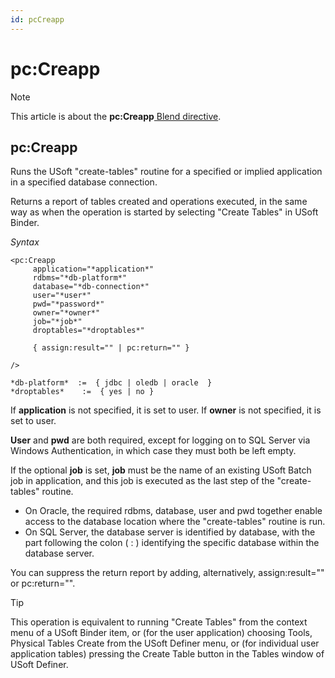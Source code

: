 ```yaml
---
id: pcCreapp
---
```


# pc:Creapp



> [!NOTE]
> This article is about the **pc:Creapp**[ Blend directive](/docs/Repositories/Blend_directives).

## **pc:Creapp**

Runs the USoft "create-tables" routine for a specified or implied application in a specified database connection.

Returns a report of tables created and operations executed, in the same way as when the operation is started by selecting "Create Tables" in USoft Binder.

*Syntax*

```
<pc:Creapp
     application="*application*"
     rdbms="*db-platform*"
     database="*db-connection*"
     user="*user*"
     pwd="*password*"
     owner="*owner*"
     job="*job*"
     droptables="*droptables*"

     { assign:result="" | pc:return="" }

/>

*db-platform*  :=  { jdbc | oledb | oracle  }    
*droptables*    :=  { yes | no }
```

If **application** is not specified, it is set to user. If **owner** is not specified, it is set to user.

**User** and **pwd** are both required, except for logging on to SQL Server via Windows Authentication, in which case they must both be left empty.

If the optional **job** is set, **job** must be the name of an existing USoft Batch job in application, and this job is executed as the last step of the "create-tables" routine.

- On Oracle, the required rdbms, database, user and pwd together enable access to the database location where the "create-tables" routine is run.
- On SQL Server, the database server is identified by database, with the part following the colon ( : ) identifying the specific database within the database server.

You can suppress the return report by adding, alternatively, assign:result="" or pc:return="".

> [!TIP]
> This operation is equivalent to running "Create Tables" from the context menu of a USoft Binder item, or (for the user application) choosing Tools, Physical Tables Create from the USoft Definer menu, or (for individual user application tables) pressing the Create Table button in the Tables window of USoft Definer.